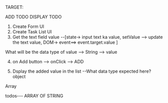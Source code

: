 TARGET:

ADD TODO
DISPLAY TODO

 
1. Create Form UI
2. Create Task List UI
3. Get the text field value --[state-> input text ka value, setValue --> update the text value, DOM-> event==> event.target.value ]

What will be the data type of value --> 
String --> value

4. on Add button --> onClick --> ADD


5. Dsplay the added value in the list
--What data type expected here?
object

Array

todos--- ARRAY OF STRING